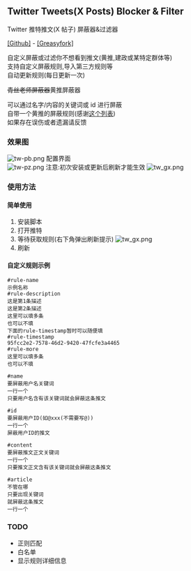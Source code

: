 ## Twitter Tweets(X Posts) Blocker & Filter

Twitter 推特推文(X 帖子) 屏蔽器&过滤器

[[Github]](https://github.com/yuhanawa/UserScript) - [[Greasyfork]](https://greasyfork.org/zh-CN/scripts/473865)   
  
自定义屏蔽或过滤你不想看到推文(黄推,建政或某特定群体等)  
支持自定义屏蔽规则,导入第三方规则等  
自动更新规则(每日更新一次)

~~青丝老师屏蔽器~~黄推屏蔽器

可以通过名字/内容的关键词或 id 进行屏蔽   
自带一个黄推的屏蔽规则(感谢[这个列表](https://twitter.com/i/lists/1677334530754248706))   
如果存在误伤或者遗漏请反馈  

### 效果图

![tw-pb.png](https://img1.imgtp.com/2023/08/25/Cm8a2dAl.png)
配置界面  
![tw-pz.png](https://img1.imgtp.com/2023/08/25/32sLIcR5.png)
注意:初次安装或更新后刷新才能生效
![tw_gx.png](https://img1.imgtp.com/2023/08/25/ULWOnIV9.png)

### 使用方法
#### 简单使用
1. 安装脚本
2. 打开推特
3. 等待获取规则(右下角弹出刷新提示)
   ![tw_gx.png](https://img1.imgtp.com/2023/08/25/ULWOnIV9.png)
4. 刷新


#### 自定义规则示例
```
#rule-name
示例名称
#rule-description
这是第1条描述
这是第2条描述
这里可以填多条
也可以不填
下面的rule-timestamp暂时可以随便填
#rule-timestamp
95fcc2e2-7578-46d2-9420-47fcfe3a4465
#rule-more
这里可以填多条
也可以不填

#name
要屏蔽用户名关键词
一行一个
只要用户名含有该关键词就会屏蔽这条推文

#id
要屏蔽用户ID(如@xxx(不需要写@))
一行一个
屏蔽用户ID的推文

#content
要屏蔽推文正文关键词
一行一个
只要推文正文含有该关键词就会屏蔽这条推文

#article
不管在哪
只要出现关键词
就屏蔽这条推文
一行一个

```


### TODO

- 正则匹配
- 白名单
- 显示规则详细信息
